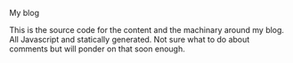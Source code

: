My blog

This is the source code for the content and the machinary around my blog. All Javascript and statically generated. Not sure what to do about comments but will ponder on that soon enough.
